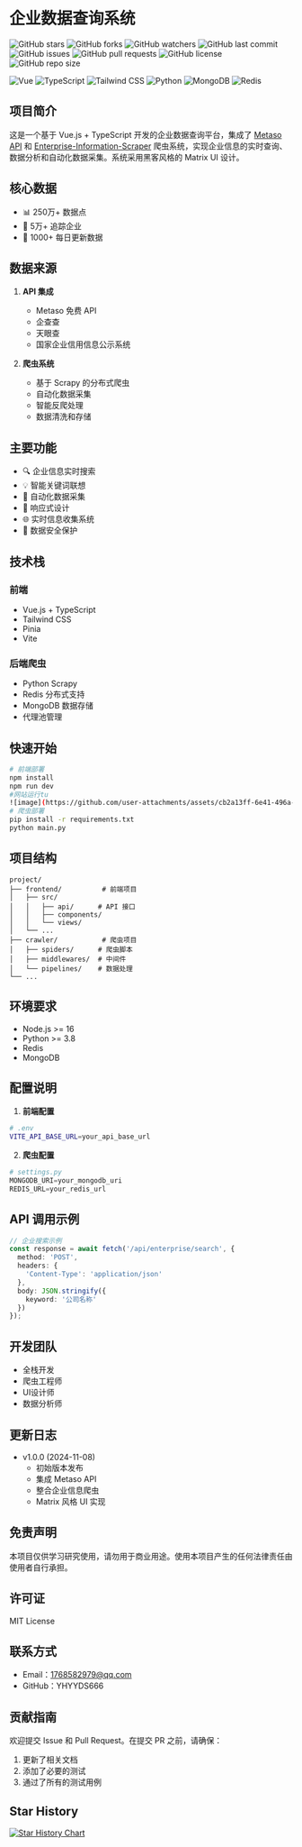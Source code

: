 # 企业数据查询系统

![GitHub stars](https://img.shields.io/github/stars/YHYYDS666/Enterprise-check?style=social)
![GitHub forks](https://img.shields.io/github/forks/YHYYDS666/Enterprise-check?style=social)
![GitHub watchers](https://img.shields.io/github/watchers/YHYYDS666/Enterprise-check?style=social)
![GitHub last commit](https://img.shields.io/github/last-commit/YHYYDS666/Enterprise-check)
![GitHub issues](https://img.shields.io/github/issues/YHYYDS666/Enterprise-check)
![GitHub pull requests](https://img.shields.io/github/issues-pr/YHYYDS666/Enterprise-check)
![GitHub license](https://img.shields.io/github/license/YHYYDS666/Enterprise-check)
![GitHub repo size](https://img.shields.io/github/repo-size/YHYYDS666/Enterprise-check)

![Vue](https://img.shields.io/badge/Vue.js-35495E?style=for-the-badge&logo=vue.js&logoColor=4FC08D)
![TypeScript](https://img.shields.io/badge/TypeScript-007ACC?style=for-the-badge&logo=typescript&logoColor=white)
![Tailwind CSS](https://img.shields.io/badge/Tailwind_CSS-38B2AC?style=for-the-badge&logo=tailwind-css&logoColor=white)
![Python](https://img.shields.io/badge/Python-14354C?style=for-the-badge&logo=python&logoColor=white)
![MongoDB](https://img.shields.io/badge/MongoDB-4EA94B?style=for-the-badge&logo=mongodb&logoColor=white)
![Redis](https://img.shields.io/badge/Redis-DC382D?style=for-the-badge&logo=redis&logoColor=white)

## 项目简介
这是一个基于 Vue.js + TypeScript 开发的企业数据查询平台，集成了 [Metaso API](https://github.com/LLM-Red-Team/metaso-free-api) 和 [Enterprise-Information-Scraper](https://github.com/LostXine/enterprise-information-scraper) 爬虫系统，实现企业信息的实时查询、数据分析和自动化数据采集。系统采用黑客风格的 Matrix UI 设计。

## 核心数据
- 📊 250万+ 数据点
- 🏢 5万+ 追踪企业
- 🔄 1000+ 每日更新数据

## 数据来源
1. **API 集成**
   - Metaso 免费 API
   - 企查查
   - 天眼查
   - 国家企业信用信息公示系统

2. **爬虫系统**
   - 基于 Scrapy 的分布式爬虫
   - 自动化数据采集
   - 智能反爬处理
   - 数据清洗和存储

## 主要功能
- 🔍 企业信息实时搜索
- 💡 智能关键词联想
- 🤖 自动化数据采集
- 📱 响应式设计
- 🌐 实时信息收集系统
- 🔐 数据安全保护

## 技术栈
### 前端
- Vue.js + TypeScript
- Tailwind CSS
- Pinia
- Vite

### 后端爬虫
- Python Scrapy
- Redis 分布式支持
- MongoDB 数据存储
- 代理池管理

## 快速开始
```bash
# 前端部署
npm install
npm run dev
#网站运行tu
![image](https://github.com/user-attachments/assets/cb2a13ff-6e41-496a-b13e-7c2e19282ef0)
# 爬虫部署
pip install -r requirements.txt
python main.py
```

## 项目结构
```
project/
├── frontend/          # 前端项目
│   ├── src/
│   │   ├── api/      # API 接口
│   │   ├── components/
│   │   └── views/
│   └── ...
├── crawler/           # 爬虫项目
│   ├── spiders/      # 爬虫脚本
│   ├── middlewares/  # 中间件
│   └── pipelines/    # 数据处理
└── ...
```

## 环境要求
- Node.js >= 16
- Python >= 3.8
- Redis
- MongoDB

## 配置说明
1. **前端配置**
```bash
# .env
VITE_API_BASE_URL=your_api_base_url
```

2. **爬虫配置**
```python
# settings.py
MONGODB_URI=your_mongodb_uri
REDIS_URL=your_redis_url
```

## API 调用示例
```typescript
// 企业搜索示例
const response = await fetch('/api/enterprise/search', {
  method: 'POST',
  headers: {
    'Content-Type': 'application/json'
  },
  body: JSON.stringify({
    keyword: '公司名称'
  })
});
```

## 开发团队
- 全栈开发
- 爬虫工程师
- UI设计师
- 数据分析师

## 更新日志
- v1.0.0 (2024-11-08)
  - 初始版本发布
  - 集成 Metaso API
  - 整合企业信息爬虫
  - Matrix 风格 UI 实现

## 免责声明
本项目仅供学习研究使用，请勿用于商业用途。使用本项目产生的任何法律责任由使用者自行承担。

## 许可证
MIT License

## 联系方式
- Email：1768582979@qq.com
- GitHub：YHYYDS666

## 贡献指南
欢迎提交 Issue 和 Pull Request。在提交 PR 之前，请确保：
1. 更新了相关文档
2. 添加了必要的测试
3. 通过了所有的测试用例

## Star History

[![Star History Chart](https://api.star-history.com/svg?repos=YHYYDS666/Enterprise-check&type=Date)](https://star-history.com/#YHYYDS666/Enterprise-check&Date)
```

